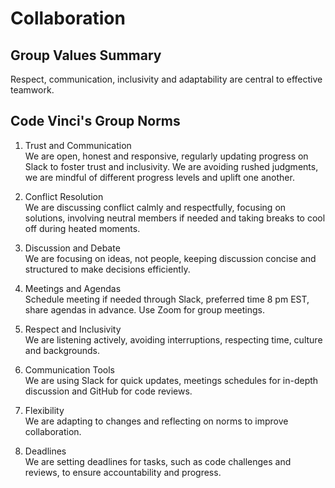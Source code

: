 # Collaboration

<!-- group norms summary -->

<!-- group norms list -->

## **Group Values Summary**

Respect, communication, inclusivity and adaptability are central to effective teamwork.

## **Code Vinci's Group Norms**

1. Trust and Communication  
We are open, honest and responsive, regularly updating progress on Slack to foster trust and inclusivity. 
We are avoiding rushed judgments, we are mindful of different progress levels and uplift one another.

2. Conflict Resolution  
We are discussing conflict calmly and respectfully, focusing on solutions, involving neutral members 
if needed and taking breaks to cool off during heated moments.

3. Discussion and Debate  
We are focusing on ideas, not people, keeping discussion concise and structured to make decisions efficiently.

4. Meetings and Agendas  
Schedule meeting if needed through Slack, preferred time 8 pm EST, share agendas in advance. Use Zoom for group meetings.

5. Respect and Inclusivity  
We are listening actively, avoiding interruptions, respecting time, culture and backgrounds.

6. Communication Tools  
We are using Slack for quick updates, meetings schedules for in-depth discussion and GitHub for code reviews.

7. Flexibility  
We are adapting to changes and reflecting on norms to improve collaboration.

8. Deadlines  
We are setting deadlines for tasks, such as code challenges and reviews, to ensure accountability and progress.
